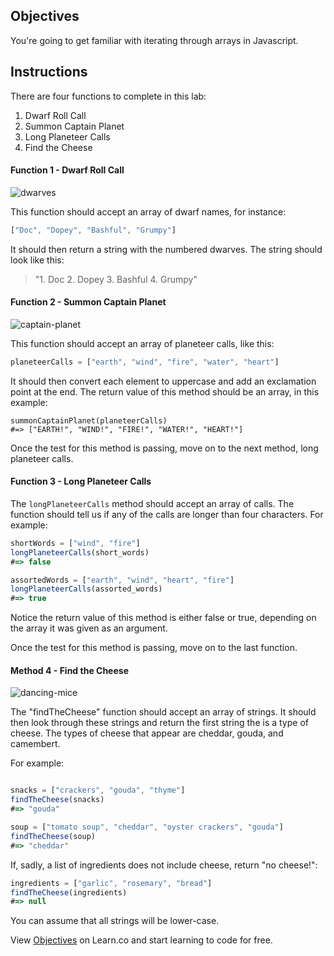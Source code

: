 ## Objectives

You're going to get familiar with iterating through arrays in Javascript. 

## Instructions

There are four functions to complete in this lab:

1. Dwarf Roll Call
2. Summon Captain Planet
3. Long Planeteer Calls
4. Find the Cheese

#### Function 1 - Dwarf Roll Call

![dwarves](https://s3-us-west-2.amazonaws.com/web-dev-readme-photos/cartoon-collections/dwarves.jpg)

This function should accept an array of dwarf names, for instance:

```js
["Doc", "Dopey", "Bashful", "Grumpy"]
```

It should then return a string with the numbered dwarves. The string should look like this:

> "1. Doc 2. Dopey 3. Bashful 4. Grumpy"

#### Function 2 - Summon Captain Planet

![captain-planet](https://s3-us-west-2.amazonaws.com/web-dev-readme-photos/cartoon-collections/captain-planet.jpeg)

This function should accept an array of planeteer calls, like this:

```js
planeteerCalls = ["earth", "wind", "fire", "water", "heart"]
```

It should then convert each element to uppercase and add an exclamation point at the end. The return value of this method should be an array, in this example:

```
summonCaptainPlanet(planeteerCalls)
#=> ["EARTH!", "WIND!", "FIRE!", "WATER!", "HEART!"]
```

Once the test for this method is passing, move on to the next method, long planeteer calls.

#### Function 3 - Long Planeteer Calls

The `longPlaneteerCalls` method should accept an array of calls. The function should tell us if any of the calls are longer than four characters. For example:

```js
shortWords = ["wind", "fire"]
longPlaneteerCalls(short_words)
#=> false

assortedWords = ["earth", "wind", "heart", "fire"]
longPlaneteerCalls(assorted_words)
#=> true
```

Notice the return value of this method is either false or true, depending on the array it was given as an argument.

Once the test for this method is passing, move on to the last function.

#### Method 4 - Find the Cheese

![dancing-mice](https://s3-us-west-2.amazonaws.com/web-dev-readme-photos/cartoon-collections/cheese.jpg)

The "findTheCheese" function should accept an array of strings. It should then look through these strings and return the first string the is a type of cheese. The types of cheese that appear are  cheddar, gouda, and camembert.

For example:

```js

snacks = ["crackers", "gouda", "thyme"]
findTheCheese(snacks)
#=> "gouda"

soup = ["tomato soup", "cheddar", "oyster crackers", "gouda"]
findTheCheese(soup)
#=> "cheddar"
```

If, sadly, a list of ingredients does not include cheese, return "no cheese!":

```js
ingredients = ["garlic", "rosemary", "bread"]
findTheCheese(ingredients)
#=> null
```

You can assume that all strings will be lower-case.

<p data-visibility='hidden'>View <a href='https://learn.co/lessons/hs-js-cartoon-collections' title='Objectives'>Objectives</a> on Learn.co and start learning to code for free.</p>
